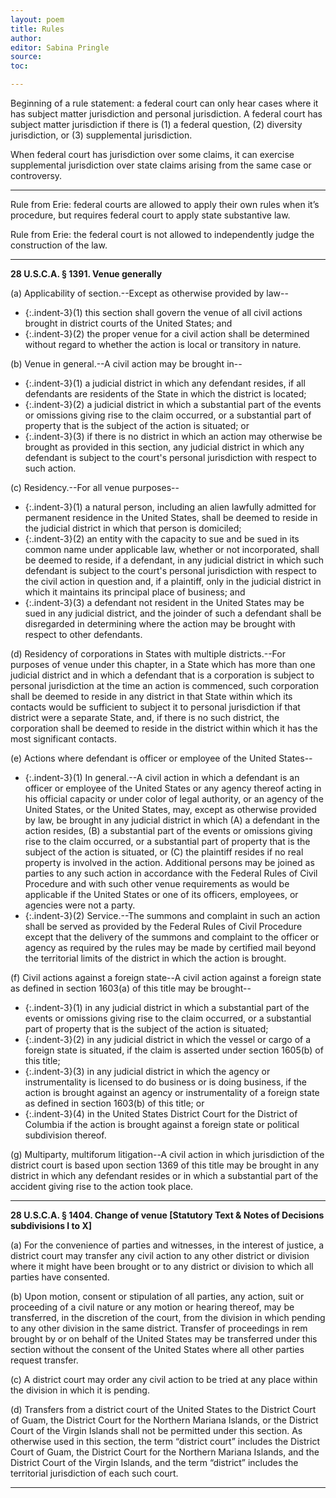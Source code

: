```yaml
---
layout: poem
title: Rules
author:
editor: Sabina Pringle
source:
toc:

---
```


Beginning of a rule statement: a federal court can only hear cases where it has subject matter jurisdiction and personal jurisdiction. A federal court has subject matter jurisdiction if there is (1) a federal question, (2) diversity jurisdiction, or (3) supplemental jurisdiction.

When federal court has jurisdiction over some claims, it can exercise supplemental jurisdiction over state claims arising from the same case or controversy.

---

Rule from Erie: federal courts are allowed to apply their own rules when it’s procedure, but requires federal court to apply state substantive law.  

Rule from Erie: the federal court is not allowed to independently judge the construction of the law.

---

**28 U.S.C.A. § 1391. Venue generally**

(a) Applicability of section.--Except as otherwise provided by law--
- {:.indent-3}(1) this section shall govern the venue of all civil actions brought in district courts of the United States; and
- {:.indent-3}(2) the proper venue for a civil action shall be determined without regard to whether the action is local or transitory in nature.

(b) Venue in general.--A civil action may be brought in--
- {:.indent-3}(1) a judicial district in which any defendant resides, if all defendants are residents of the State in which the district is located;
- {:.indent-3}(2) a judicial district in which a substantial part of the events or omissions giving rise to the claim occurred, or a substantial part of property that is the subject of the action is situated; or
- {:.indent-3}(3) if there is no district in which an action may otherwise be brought as provided in this section, any judicial district in which any defendant is subject to the court's personal jurisdiction with respect to such action.

(c) Residency.--For all venue purposes--
- {:.indent-3}(1) a natural person, including an alien lawfully admitted for permanent residence in the United States, shall be deemed to reside in the judicial district in which that person is domiciled;
- {:.indent-3}(2) an entity with the capacity to sue and be sued in its common name under applicable law, whether or not incorporated, shall be deemed to reside, if a defendant, in any judicial district in which such defendant is subject to the court's personal jurisdiction with respect to the civil action in question and, if a plaintiff, only in the judicial district in which it maintains its principal place of business; and
- {:.indent-3}(3) a defendant not resident in the United States may be sued in any judicial district, and the joinder of such a defendant shall be disregarded in determining where the action may be brought with respect to other defendants.

(d) Residency of corporations in States with multiple districts.--For purposes of venue under this chapter, in a State which has more than one judicial district and in which a defendant that is a corporation is subject to personal jurisdiction at the time an action is commenced, such corporation shall be deemed to reside in any district in that State within which its contacts would be sufficient to subject it to personal jurisdiction if that district were a separate State, and, if there is no such district, the corporation shall be deemed to reside in the district within which it has the most significant contacts.

(e) Actions where defendant is officer or employee of the United States--
- {:.indent-3}(1) In general.--A civil action in which a defendant is an officer or employee of the United States or any agency thereof acting in his official capacity or under color of legal authority, or an agency of the United States, or the United States, may, except as otherwise provided by law, be brought in any judicial district in which (A) a defendant in the action resides, (B) a substantial part of the events or omissions giving rise to the claim occurred, or a substantial part of property that is the subject of the action is situated, or (C) the plaintiff resides if no real property is involved in the action. Additional persons may be joined as parties to any such action in accordance with the Federal Rules of Civil Procedure and with such other venue requirements as would be applicable if the United States or one of its officers, employees, or agencies were not a party.
- {:.indent-3}(2) Service.--The summons and complaint in such an action shall be served as provided by the Federal Rules of Civil Procedure except that the delivery of the summons and complaint to the officer or agency as required by the rules may be made by certified mail beyond the territorial limits of the district in which the action is brought.

(f) Civil actions against a foreign state--A civil action against a foreign state as defined in section 1603(a) of this title may be brought--
- {:.indent-3}(1) in any judicial district in which a substantial part of the events or omissions giving rise to the claim occurred, or a substantial part of property that is the subject of the action is situated;
- {:.indent-3}(2) in any judicial district in which the vessel or cargo of a foreign state is situated, if the claim is asserted under section 1605(b) of this title;
- {:.indent-3}(3) in any judicial district in which the agency or instrumentality is licensed to do business or is doing business, if the action is brought against an agency or instrumentality of a foreign state as defined in section 1603(b) of this title; or
- {:.indent-3}(4) in the United States District Court for the District of Columbia if the action is brought against a foreign state or political subdivision thereof.

(g) Multiparty, multiforum litigation--A civil action in which jurisdiction of the district court is based upon section 1369 of this title may be brought in any district in which any defendant resides or in which a substantial part of the accident giving rise to the action took place.

---

**28 U.S.C.A. § 1404. Change of venue [Statutory Text & Notes of Decisions subdivisions I to X]**

(a) For the convenience of parties and witnesses, in the interest of justice, a district court may transfer any civil action to any other district or division where it might have been brought or to any district or division to which all parties have consented.

(b) Upon motion, consent or stipulation of all parties, any action, suit or proceeding of a civil nature or any motion or hearing thereof, may be transferred, in the discretion of the court, from the division in which pending to any other division in the same district. Transfer of proceedings in rem brought by or on behalf of the United States may be transferred under this section without the consent of the United States where all other parties request transfer.

(c) A district court may order any civil action to be tried at any place within the division in which it is pending.

(d) Transfers from a district court of the United States to the District Court of Guam, the District Court for the Northern Mariana Islands, or the District Court of the Virgin Islands shall not be permitted under this section. As otherwise used in this section, the term “district court” includes the District Court of Guam, the District Court for the Northern Mariana Islands, and the District Court of the Virgin Islands, and the term “district” includes the territorial jurisdiction of each such court.

---
